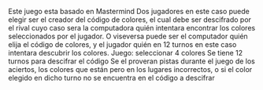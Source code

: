 Este juego esta basado en Mastermind 
Dos jugadores en este caso puede elegir ser el creador del código de colores,
el cual debe ser descifrado por el rival cuyo caso sera la computadora quién 
intentara encontrar los colores seleccionados por el jugador.
O viseversa puede ser el computador quién elija el código de colores, 
y el jugador quién en 12 turnos en este caso intentara descubrir los colores. 
Juego:
      seleccionar 4 colores 
      Se tiene 12 turnos para descifrar el código 
      Se el proveran pistas durante el juego de los aciertos, 
      los colores que están pero en los lugares incorrectos,
      o si el color elegido en dicho turno no se encuentra en 
      el código a descifrar 
